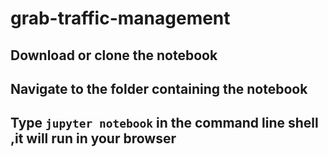 # grab-traffic-management

## Download or clone the notebook
## Navigate to the folder containing the notebook
## Type `jupyter notebook` in the command line shell ,it will run in your browser
